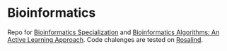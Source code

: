 # Bioinformatics

Repo for [Bioinformatics Specialization](https://www.coursera.org/specializations/bioinformatics) and [Bioinformatics Algorithms: An Active Learning Approach](https://www.bioinformaticsalgorithms.org/). Code chalenges are tested on [Rosalind](http://rosalind.info/problems/list-view/?location=bioinformatics-textbook-track).

